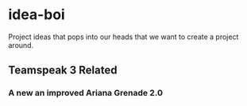 # idea-boi
Project ideas that pops into our heads that we want to create a project around.

## Teamspeak 3 Related
### A new an improved Ariana Grenade 2.0
